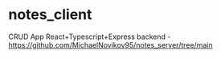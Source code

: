 # notes_client
 CRUD App React+Typescript+Express
backend - https://github.com/MichaelNovikov95/notes_server/tree/main
